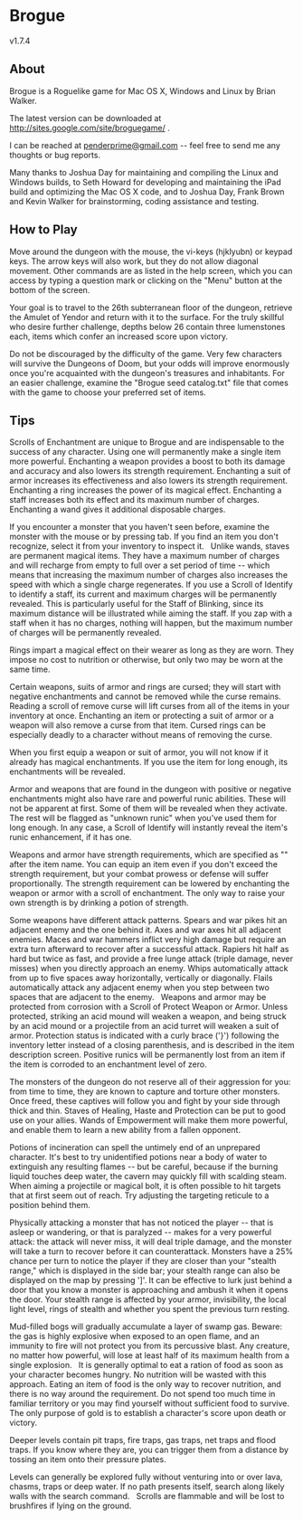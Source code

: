# Brogue
v1.7.4

## About
Brogue is a Roguelike game for Mac OS X, Windows and Linux by Brian Walker.

The latest version can be downloaded at http://sites.google.com/site/broguegame/ .

I can be reached at penderprime@gmail.com -- feel free to send me any thoughts or bug reports.

Many thanks to Joshua Day for maintaining and compiling the Linux and Windows builds, to Seth Howard for developing and maintaining the iPad build and optimizing the Mac OS X code, and to Joshua Day, Frank Brown and Kevin Walker for brainstorming, coding assistance and testing.

## How to Play
Move around the dungeon with the mouse, the vi-keys (hjklyubn) or keypad keys. The arrow keys will also work, but they do not allow diagonal movement. Other commands are as listed in the help screen, which you can access by typing a question mark or clicking on the "Menu" button at the bottom of the screen.

Your goal is to travel to the 26th subterranean floor of the dungeon, retrieve the Amulet of Yendor and return with it to the surface. For the truly skillful who desire further challenge, depths below 26 contain three lumenstones each, items which confer an increased score upon victory.

Do not be discouraged by the difficulty of the game. Very few characters will survive the Dungeons of Doom, but your odds will improve enormously once you're acquainted with the dungeon's treasures and inhabitants. For an easier challenge, examine the "Brogue seed catalog.txt" file that comes with the game to choose your preferred set of items.

## Tips

Scrolls of Enchantment are unique to Brogue and are indispensable to the success of any character. Using one will permanently make a single item more powerful. Enchanting a weapon provides a boost to both its damage and accuracy and also lowers its strength requirement. Enchanting a suit of armor increases its effectiveness and also lowers its strength requirement. Enchanting a ring increases the power of its magical effect. Enchanting a staff increases both its effect and its maximum number of charges. Enchanting a wand gives it additional disposable charges.

If you encounter a monster that you haven't seen before, examine the monster with the mouse or by pressing tab. If you find an item you don't recognize, select it from your inventory to inspect it.
 
Unlike wands, staves are permanent magical items. They have a maximum number of charges and will recharge from empty to full over a set period of time -- which means that increasing the maximum number of charges also increases the speed with which a single charge regenerates. If you use a Scroll of Identify to identify a staff, its current and maximum charges will be permanently revealed. This is particularly useful for the Staff of Blinking, since its maximum distance will be illustrated while aiming the staff. If you zap with a staff when it has no charges, nothing will happen, but the maximum number of charges will be permanently revealed.

Rings impart a magical effect on their wearer as long as they are worn. They impose no cost to nutrition or otherwise, but only two may be worn at the same time.

Certain weapons, suits of armor and rings are cursed; they will start with negative enchantments and cannot be removed while the curse remains. Reading a scroll of remove curse will lift curses from all of the items in your inventory at once. Enchanting an item or protecting a suit of armor or a weapon will also remove a curse from that item. Cursed rings can be especially deadly to a character without means of removing the curse.

When you first equip a weapon or suit of armor, you will not know if it already has magical enchantments. If you use the item for long enough, its enchantments will be revealed.

Armor and weapons that are found in the dungeon with positive or negative enchantments might also have rare and powerful runic abilities. These will not be apparent at first. Some of them will be revealed when they activate. The rest will be flagged as "unknown runic" when you've used them for long enough. In any case, a Scroll of Identify will instantly reveal the item's runic enhancement, if it has one.

Weapons and armor have strength requirements, which are specified as "<X>" after the item name. You can equip an item even if you don't exceed the strength requirement, but your combat prowess or defense will suffer proportionally. The strength requirement can be lowered by enchanting the weapon or armor with a scroll of enchantment. The only way to raise your own strength is by drinking a potion of strength.

Some weapons have different attack patterns. Spears and war pikes hit an adjacent enemy and the one behind it. Axes and war axes hit all adjacent enemies. Maces and war hammers inflict very high damage but require an extra turn afterward to recover after a successful attack. Rapiers hit half as hard but twice as fast, and provide a free lunge attack (triple damage, never misses) when you directly approach an enemy. Whips automatically attack from up to five spaces away horizontally, vertically or diagonally. Flails automatically attack any adjacent enemy when you step between two spaces that are adjacent to the enemy.
 
Weapons and armor may be protected from corrosion with a Scroll of Protect Weapon or Armor. Unless protected, striking an acid mound will weaken a weapon, and being struck by an acid mound or a projectile from an acid turret will weaken a suit of armor. Protection status is indicated with a curly brace ('}') following the inventory letter instead of a closing parenthesis, and is described in the item description screen. Positive runics will be permanently lost from an item if the item is corroded to an enchantment level of zero.

The monsters of the dungeon do not reserve all of their aggression for you: from time to time, they are known to capture and torture other monsters. Once freed, these captives will follow you and fight by your side through thick and thin. Staves of Healing, Haste and Protection can be put to good use on your allies. Wands of Empowerment will make them more powerful, and enable them to learn a new ability from a fallen opponent.

Potions of incineration can spell the untimely end of an unprepared character. It's best to try unidentified potions near a body of water to extinguish any resulting flames -- but be careful, because if the burning liquid touches deep water, the cavern may quickly fill with scalding steam.
 
When aiming a projectile or magical bolt, it is often possible to hit targets that at first seem out of reach. Try adjusting the targeting reticule to a position behind them.

Physically attacking a monster that has not noticed the player -- that is asleep or wandering, or that is paralyzed -- makes for a very powerful attack: the attack will never miss, it will deal triple damage, and the monster will take a turn to recover before it can counterattack. Monsters have a 25% chance per turn to notice the player if they are closer than your "stealth range," which is displayed in the side bar; your stealth range can also be displayed on the map by pressing ']'. It can be effective to lurk just behind a door that you know a monster is approaching and ambush it when it opens the door. Your stealth range is affected by your armor, invisibility, the local light level, rings of stealth and whether you spent the previous turn resting.

Mud-filled bogs will gradually accumulate a layer of swamp gas. Beware: the gas is highly explosive when exposed to an open flame, and an immunity to fire will not protect you from its percussive blast. Any creature, no matter how powerful, will lose at least half of its maximum health from a single explosion.
 
It is generally optimal to eat a ration of food as soon as your character becomes hungry. No nutrition will be wasted with this approach. Eating an item of food is the only way to recover nutrition, and there is no way around the requirement. Do not spend too much time in familiar territory or you may find yourself without sufficient food to survive.
 
The only purpose of gold is to establish a character's score upon death or victory.

Deeper levels contain pit traps, fire traps, gas traps, net traps and flood traps. If you know where they are, you can trigger them from a distance by tossing an item onto their pressure plates.

Levels can generally be explored fully without venturing into or over lava, chasms, traps or deep water. If no path presents itself, search along likely walls with the search command.
 
Scrolls are flammable and will be lost to brushfires if lying on the ground.
 
